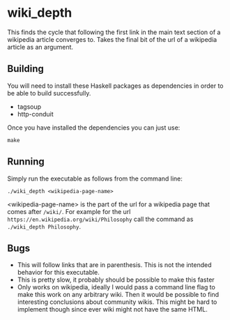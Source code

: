 # wiki_depth
This finds the cycle that following the first link in the main text section of
a wikipedia article converges to.  Takes the final bit of the url of a
wikipedia article as an argument.

## Building
You will need to install these Haskell packages as dependencies in order to be
able to build successfully.
- tagsoup
- http-conduit

Once you have installed the dependencies you can just use:
```
make
```

## Running
Simply run the executable as follows from the command line:
```
./wiki_depth <wikipedia-page-name>
```
\<wikipedia-page-name> is the part of the url for a wikipedia page that comes after `/wiki/`.
For example for the url `https://en.wikipedia.org/wiki/Philosophy` call the command as
`./wiki_depth Philosophy`.

## Bugs
- This will follow links that are in parenthesis. This is not the intended
  behavior for this executable.
- This is pretty slow, it probably should be possible to make this faster
- Only works on wikipedia, ideally I would pass a command line flag to make this work
  on any arbitrary wiki. Then it would be possible to find interesting conclusions about
  community wikis. This might be hard to implement though since ever wiki might not have the
  same HTML.
